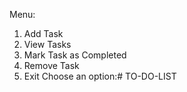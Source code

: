 
Menu:
1. Add Task
2. View Tasks
3. Mark Task as Completed
4. Remove Task
5. Exit
Choose an option:# TO-DO-LIST
